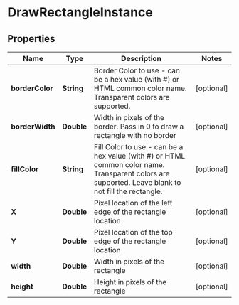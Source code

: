 
# DrawRectangleInstance

## Properties
Name | Type | Description | Notes
------------ | ------------- | ------------- | -------------
**borderColor** | **String** | Border Color to use - can be a hex value (with #) or HTML common color name.  Transparent colors are supported. |  [optional]
**borderWidth** | **Double** | Width in pixels of the border.  Pass in 0 to draw a rectangle with no border |  [optional]
**fillColor** | **String** | Fill Color to use - can be a hex value (with #) or HTML common color name.  Transparent colors are supported.  Leave blank to not fill the rectangle. |  [optional]
**X** | **Double** | Pixel location of the left edge of the rectangle location |  [optional]
**Y** | **Double** | Pixel location of the top edge of the rectangle location |  [optional]
**width** | **Double** | Width in pixels of the rectangle |  [optional]
**height** | **Double** | Height in pixels of the rectangle |  [optional]



